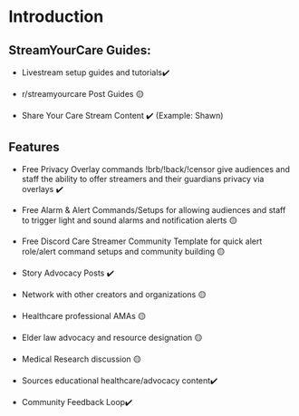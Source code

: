 # Introduction

## StreamYourCare Guides:
* Livestream setup guides and tutorials✔️

* r/streamyourcare Post Guides 🟡

* Share Your Care Stream Content ✔️ (Example: Shawn)

## Features
* Free Privacy Overlay commands !brb/!back/!censor give audiences and staff the ability to offer streamers and their guardians privacy via overlays ✔️

* Free Alarm & Alert Commands/Setups for allowing audiences and staff to trigger light and sound alarms and notification alerts 🟡

* Free Discord Care Streamer Community Template for quick alert role/alert command setups and community building 🟡

* Story Advocacy Posts ✔️

* Network with other creators and organizations 🟡

* Healthcare professional AMAs 🟡

* Elder law advocacy and resource designation 🟡

* Medical Research discussion 🟡

* Sources educational healthcare/advocacy content✔️

* Community Feedback Loop✔️
